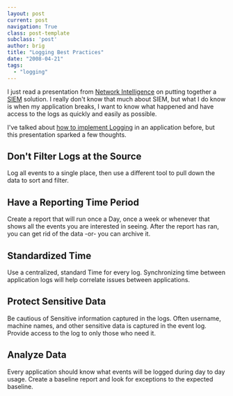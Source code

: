 ```yaml
---
layout: post
current: post
navigation: True
class: post-template
subclass: 'post'
author: brig
title: "Logging Best Practices"
date: "2008-04-21"
tags: 
  - "logging"
---
```


I just read a presentation from [Network Intelligence](http://www.certconf.org/presentations/2005/files/WC4.pdf) on putting together a [SIEM](http://www.acronymfinder.com/af-query.asp?Acronym=siem) solution. I really don't know that much about SIEM, but what I do know is when my application breaks, I want to know what happened and have access to the logs as quickly and easily as possible.

I've talked about [how to implement Logging](http://blog.framework-it.net/2007/07/how-to-implement-logging.html) in an application before, but this presentation sparked a few thoughts.

## Don't Filter Logs at the Source

Log all events to a single place, then use a different tool to pull down the data to sort and filter.

## Have a Reporting Time Period

Create a report that will run once a Day, once a week or whenever that shows all the events you are interested in seeing. After the report has ran, you can get rid of the data -or- you can archive it.

## Standardized Time

Use a centralized, standard Time for every log. Synchronizing time between application logs will help correlate issues between applications.

## Protect Sensitive Data

Be cautious of Sensitive information captured in the logs. Often username, machine names, and other sensitive data is captured in the event log. Provide access to the log to only those who need it.

## Analyze Data

Every application should know what events will be logged during day to day usage. Create a baseline report and look for exceptions to the expected baseline.
